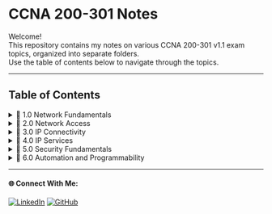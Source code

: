 # CCNA 200-301 Notes

Welcome!   
This repository contains my notes on various CCNA 200-301 v1.1 exam topics, organized into separate folders.   
Use the table of contents below to navigate through the topics.

---

## Table of Contents

<details>
  <summary>📂 1.0 Network Fundamentals</summary>
  
  🔗 **1.1** [Explain the role and function of network components](./1.0%20Network%20Fundamentals/readme.md)  
  🔗 1.2 [Describe characteristics of network topology architectures](./1.0%20Network%20Fundamentals/readme.md)  
  🔗 1.3 [Compare physical interface and cabling types](./1.0%20Network%20Fundamentals/readme.md)  
  🔗 1.4 [Identify interface and cable issues (collisions, errors, mismatch duplex, and/or speed)](./1.0%20Network%20Fundamentals/readme.md)  
  🔗 1.5 [Compare TCP to UDP](./1.0%20Network%20Fundamentals/readme.md)  
  🔗 1.6 [Configure and verify IPv4 addressing and subnetting](./1.0%20Network%20Fundamentals/readme.md)  
  🔗 1.7 [Describe private IPv4 addressing](./1.0%20Network%20Fundamentals/readme.md)  
  🔗 1.8 [Configure and verify IPv6 addressing and prefix](./1.0%20Network%20Fundamentals/readme.md)  
  🔗 1.9 [Describe IPv6 address types](./1.0%20Network%20Fundamentals/readme.md)  
  🔗 1.10 [Verify IP parameters for Client OS (Windows, Mac OS, Linux)](./1.0%20Network%20Fundamentals/readme.md)  
  🔗 1.11 [Describe wireless principles](./1.0%20Network%20Fundamentals/readme.md)  
  🔗 1.12 [Explain virtualization fundamentals (server virtualization, containers, and VRFs)](./1.0%20Network%20Fundamentals/readme.md)  
  🔗 1.13 [Describe switching concepts](./1.0%20Network%20Fundamentals/readme.md)  

</details>

<details>
  <summary>📂 2.0 Network Access</summary>

  🔗 2.1 [Configure and verify VLANs (normal range) spanning multiple switches](./2.0%20Network%20Access/readme.md)  
  🔗 2.2 [Configure and verify interswitch connectivity](./2.0%20Network%20Access/readme.md)  
  🔗 2.3 [Configure and verify Layer 2 discovery protocols (Cisco Discovery Protocol and LLDP)](./2.0%20Network%20Access/readme.md)  
  🔗 2.4 [Configure and verify (Layer 2/Layer 3) EtherChannel (LACP)](./2.0%20Network%20Access/readme.md)  
  🔗 2.5 [Interpret basic operations of Rapid PVST+ Spanning Tree Protocol](./2.0%20Network%20Access/readme.md)  
  🔗 2.6 [Describe Cisco Wireless Architectures and AP modes](./2.0%20Network%20Access/readme.md)  
  🔗 2.7 [Describe physical infrastructure connections of WLAN components (AP, WLC, access/trunk ports, and LAG)](./2.0%20Network%20Access/readme.md)  
  🔗 2.8 [Describe network device management access (Telnet, SSH, HTTP, HTTPS, console, TACACS+/RADIUS, and cloud managed)](./2.0%20Network%20Access/readme.md)  
  🔗 2.9 [Interpret the wireless LAN GUI configuration for client connectivity, such as WLAN creation, security settings, QoS profiles, and advanced settings](./2.0%20Network%20Access/readme.md)  

</details>

<details>
  <summary>📂 3.0 IP Connectivity</summary>
  
  🔗 3.1 [Interpret the components of routing table](./3.0%20IP%20Connectivity/readme.md)  
  🔗 3.2 [Determine how a router makes a forwarding decision by default](./3.0%20IP%20Connectivity/readme.md)  
  🔗 3.3 [Configure and verify IPv4 and IPv6 static routing](./3.0%20IP%20Connectivity/readme.md)  
  🔗 3.4 [Configure and verify single area OSPFv2](./3.0%20IP%20Connectivity/readme.md)  
  🔗 3.5 [Describe the purpose, functions, and concepts of first hop redundancy protocols](./3.0%20IP%20Connectivity/readme.md)  
  

</details>

<details>
  <summary>📂 4.0 IP Services</summary>
  
  🔗 4.1 [Configure and verify inside source NAT using static and pools](./4.0%20IP%20Services/readme.md)  
  🔗 4.2 [Configure and verify NTP operating in a client and server mode](./4.0%20IP%20Services/readme.md)  
  🔗 4.3 [Explain the role of DHCP and DNS within the network](./4.0%20IP%20Services/readme.md)  
  🔗 4.4 [Explain the function of SNMP in network operations](./4.0%20IP%20Services/readme.md)  
  🔗 4.5 [Describe the use of syslog features including facilities and levels](./4.0%20IP%20Services/readme.md)  
  🔗 4.6 [Configure and verify DHCP client and relay](./4.0%20IP%20Services/readme.md)  
  🔗 4.7 [Explain the forwarding per-hop behavior (PHB) for QoS, such as classification, marking, queuing, congestion, policing, and shaping](./4.0%20IP%20Services/readme.md)  
  🔗 4.8 [Configure network devices for remote access using SSH](./4.0%20IP%20Services/readme.md)  
  🔗 4.9 [Describe the capabilities and functions of TFTP/FTP in the network](./4.0%20IP%20Services/readme.md)  

</details>

<details>
  <summary>📂 5.0 Security Fundamentals</summary>
  
  🔗 5.1 [Define key security concepts (threats, vulnerabilities, exploits, and mitigation techniques)](./5.0%20Security%20Fundamentals/readme.md)  
  🔗 5.2 [Describe security program elements (user awareness, training, and physical access control)](./5.0%20Security%20Fundamentals/readme.md)  
  🔗 5.3 [Configure and verify device access control using local passwords](./5.0%20Security%20Fundamentals/readme.md)  
  🔗 5.4 [Describe security password policies elements, such as management, complexity, and password alternatives (multifactor authentication, certificates, and biometrics)](./5.0%20Security%20Fundamentals/readme.md)  
  🔗 5.5 [Describe IPsec remote access and site-to-site VPNs](./5.0%20Security%20Fundamentals/readme.md)  
  🔗 5.6 [Configure and verify access control lists](./5.0%20Security%20Fundamentals/readme.md)  
  🔗 5.7 [Configure and verify Layer 2 security features (DHCP snooping, dynamic ARP inspection, and port security)](./5.0%20Security%20Fundamentals/readme.md)  
  🔗 5.8 [Compare authentication, authorization, and accounting concepts](./5.0%20Security%20Fundamentals/readme.md)  
  🔗 5.9 [Describe wireless security protocols (WPA, WPA2, and WPA3)](./5.0%20Security%20Fundamentals/readme.md)  
  🔗 5.10 [Configure and verify WLAN within the GUI using WPA2 PSK](./5.0%20Security%20Fundamentals/readme.md)  

</details>

<details>
  <summary>📂 6.0 Automation and Programmability</summary>
  
  🔗 6.1 [Explain how automation impacts network management](./6.0%20Automation%20and%20Programmability/readme.md)  
  🔗 6.2 [Compare traditional networks with controller-based networking](./6.0%20Automation%20and%20Programmability/readme.md)  
  🔗 6.3 [Describe controller-based, software defined architecture (overlay, underlay, and fabric)](./6.0%20Automation%20and%20Programmability/readme.md)  
  🔗 6.4 [Explain AI (generative and predictive) and machine learning in network operations](./6.0%20Automation%20and%20Programmability/readme.md)  
  🔗 6.5 [Describe characteristics of REST-based APIs (authentication types, CRUD, HTTP verbs, and data encoding)](./6.0%20Automation%20and%20Programmability/readme.md)  
  🔗 6.6 [Recognize the capabilities of configuration management mechanisms, such as Ansible and Terraform](./6.0%20Automation%20and%20Programmability/readme.md)  
  🔗 6.7 [Recognize components of JSON-encoded data](./6.0%20Automation%20and%20Programmability/readme.md)  
  

</details>

---

#### 🌐 Connect With Me:
[![LinkedIn](https://img.shields.io/badge/LinkedIn-blue?style=for-the-badge&logo=LinkedIn&link=www.linkedin.com/in/hasnan-asif)](www.linkedin.com/in/hasnan-asif)
[![GitHub](https://img.shields.io/badge/GitHub-gray?style=for-the-badge&logo=Github&link=https://github.com/HasnanAsif)](https://github.com/HasnanAsif)